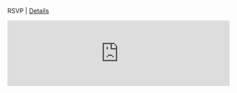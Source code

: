 RSVP | [Details](/details)

<iframe src="https://docs.google.com/forms/u/0/d/e/1FAIpQLSe7XvuHkQbT-YxH3coXigS60oZLJVvwoX_PocAen0JZUk-Ljw/viewform?embedded=true" width='100%' frameborder='0' marginheight='0' marginwidth='0' class='form-container'>Loading...</iframe>

